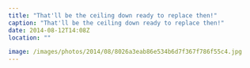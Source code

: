 ```yaml
---
title: "That'll be the ceiling down ready to replace then!"
caption: "That'll be the ceiling down ready to replace then!"
date: 2014-08-12T14:08Z
location: ""

image: /images/photos/2014/08/8026a3eab86e534b6d7f367f786f55c4.jpg
---
```

